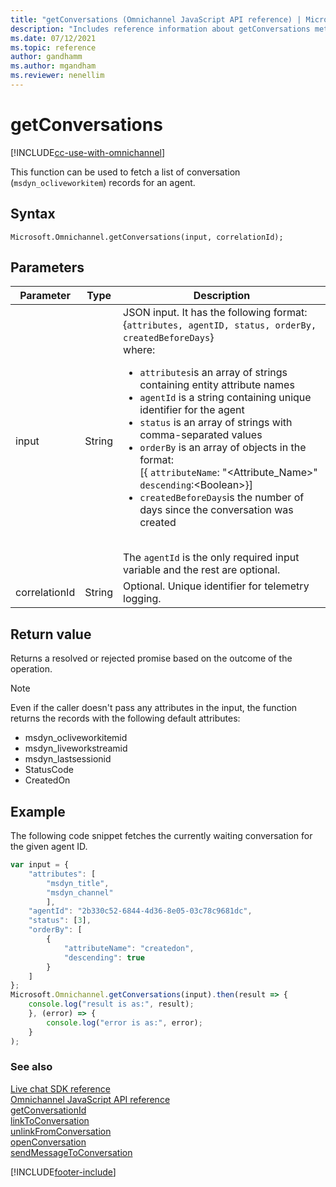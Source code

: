 ```yaml
---
title: "getConversations (Omnichannel JavaScript API reference) | MicrosoftDocs"
description: "Includes reference information about getConversations method, syntax, and parameters in Omnichannel JavaScript API reference."
ms.date: 07/12/2021
ms.topic: reference
author: gandhamm
ms.author: mgandham
ms.reviewer: nenellim
---
```

# getConversations 

[!INCLUDE[cc-use-with-omnichannel](../../../../includes/cc-use-with-omnichannel.md)]

This function can be used to fetch a list of conversation (`msdyn_ocliveworkitem`) records for an agent. 

## Syntax

`Microsoft.Omnichannel.getConversations(input, correlationId);`

## Parameters

| Parameter               | Type   | Description           |
| -------------           | -------| --------------------- |
| input      | String | JSON input. It has the following format: <br>{`attributes, agentID, status, orderBy, createdBeforeDays`}  </br> where: <ul><li> `attributes`is an array of strings containing entity attribute names</li><li>`agentId` is a string containing unique identifier for the agent</li><li>`status` is an array of strings with comma-separated values</li><li>`orderBy` is an array of objects in the format: <br> [{ `attributeName`: "<Attribute_Name>" `descending`:\<Boolean>}]</br></li><li>`createdBeforeDays`is the number of days since the conversation was created</li></ul> <br> The `agentId` is the only required input variable and the rest are optional.</br>| 
| correlationId | String | Optional. Unique identifier for telemetry logging.  |


## Return value

Returns a resolved or rejected promise based on the outcome of the operation. 

> [!Note] 
> Even if the caller doesn't pass any attributes in the input, the function returns the records with the following default attributes: 
>   - msdyn_ocliveworkitemid
>   - msdyn_liveworkstreamid 
>   - msdyn_lastsessionid 
>   - StatusCode 
>   - CreatedOn 

## Example

The following code snippet fetches the currently waiting conversation for the given agent ID.

```javascript
var input = { 
    "attributes": [
        "msdyn_title",
        "msdyn_channel"
        ],
    "agentId": "2b330c52-6844-4d36-8e05-03c78c9681dc",
    "status": [3], 
    "orderBy": [
        { 
            "attributeName": "createdon",
            "descending": true
        }
    ]
};
Microsoft.Omnichannel.getConversations(input).then(result => {
    console.log("result is as:", result); 
    }, (error) => {
        console.log("error is as:", error); 
    }
);
```
 
### See also

[Live chat SDK reference](../../omnichannel-reference.md)  
[Omnichannel JavaScript API reference](../../omnichannel-api-reference.md)  
[getConversationId](getConversationId.md)  
[linkToConversation](linkToConversation.md)  
[unlinkFromConversation](unlinkFromConversation.md)  
[openConversation](openConversation.md)   
[sendMessageToConversation](sendMessageToConversation.md)  

[!INCLUDE[footer-include](../../../../includes/footer-banner.md)]
